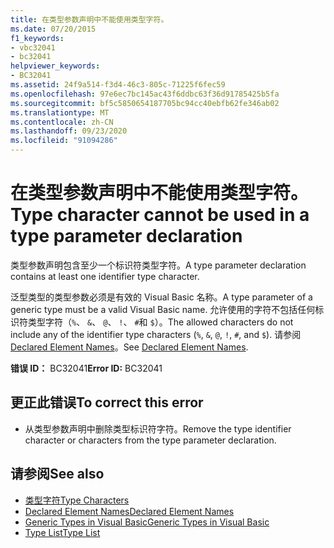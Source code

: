 ```yaml
---
title: 在类型参数声明中不能使用类型字符。
ms.date: 07/20/2015
f1_keywords:
- vbc32041
- bc32041
helpviewer_keywords:
- BC32041
ms.assetid: 24f9a514-f3d4-46c3-805c-71225f6fec59
ms.openlocfilehash: 97e6ec7bc145ac43f6ddbc63f36d91785425b5fa
ms.sourcegitcommit: bf5c5850654187705bc94cc40ebfb62fe346ab02
ms.translationtype: MT
ms.contentlocale: zh-CN
ms.lasthandoff: 09/23/2020
ms.locfileid: "91094286"
---
```

# <a name="type-character-cannot-be-used-in-a-type-parameter-declaration"></a><span data-ttu-id="cec07-102">在类型参数声明中不能使用类型字符。</span><span class="sxs-lookup"><span data-stu-id="cec07-102">Type character cannot be used in a type parameter declaration</span></span>

<span data-ttu-id="cec07-103">类型参数声明包含至少一个标识符类型字符。</span><span class="sxs-lookup"><span data-stu-id="cec07-103">A type parameter declaration contains at least one identifier type character.</span></span>  
  
 <span data-ttu-id="cec07-104">泛型类型的类型参数必须是有效的 Visual Basic 名称。</span><span class="sxs-lookup"><span data-stu-id="cec07-104">A type parameter of a generic type must be a valid Visual Basic name.</span></span> <span data-ttu-id="cec07-105">允许使用的字符不包括任何标识符类型字符（`%`、 `&`、 `@`、 `!`、 `#`和 `$`）。</span><span class="sxs-lookup"><span data-stu-id="cec07-105">The allowed characters do not include any of the identifier type characters (`%`, `&`, `@`, `!`, `#`, and `$`).</span></span> <span data-ttu-id="cec07-106">请参阅 [Declared Element Names](../programming-guide/language-features/declared-elements/declared-element-names.md)。</span><span class="sxs-lookup"><span data-stu-id="cec07-106">See [Declared Element Names](../programming-guide/language-features/declared-elements/declared-element-names.md).</span></span>  
  
 <span data-ttu-id="cec07-107">**错误 ID：** BC32041</span><span class="sxs-lookup"><span data-stu-id="cec07-107">**Error ID:** BC32041</span></span>  
  
## <a name="to-correct-this-error"></a><span data-ttu-id="cec07-108">更正此错误</span><span class="sxs-lookup"><span data-stu-id="cec07-108">To correct this error</span></span>  
  
- <span data-ttu-id="cec07-109">从类型参数声明中删除类型标识符字符。</span><span class="sxs-lookup"><span data-stu-id="cec07-109">Remove the type identifier character or characters from the type parameter declaration.</span></span>  
  
## <a name="see-also"></a><span data-ttu-id="cec07-110">请参阅</span><span class="sxs-lookup"><span data-stu-id="cec07-110">See also</span></span>

- [<span data-ttu-id="cec07-111">类型字符</span><span class="sxs-lookup"><span data-stu-id="cec07-111">Type Characters</span></span>](../programming-guide/language-features/data-types/type-characters.md)
- [<span data-ttu-id="cec07-112">Declared Element Names</span><span class="sxs-lookup"><span data-stu-id="cec07-112">Declared Element Names</span></span>](../programming-guide/language-features/declared-elements/declared-element-names.md)
- [<span data-ttu-id="cec07-113">Generic Types in Visual Basic</span><span class="sxs-lookup"><span data-stu-id="cec07-113">Generic Types in Visual Basic</span></span>](../programming-guide/language-features/data-types/generic-types.md)
- [<span data-ttu-id="cec07-114">Type List</span><span class="sxs-lookup"><span data-stu-id="cec07-114">Type List</span></span>](../language-reference/statements/type-list.md)
